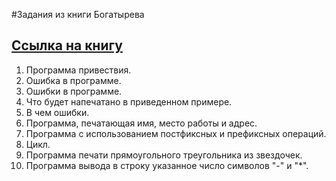 #Задания из книги Богатырева

## [Ссылка на книгу]( http://lib.ru/CTOTOR/book.txt )
1. Программа привествия.
2. Ошибка в программе.
3. Ошибки в программе.
4. Что будет напечатано в приведенном примере.
5. В чем ошибки.
6. Программа, печатающая имя, место работы и адрес.
7. Программа с использованием постфиксных и префиксных операций.
8. Цикл.
9. Программа печати прямоугольного треугольника из звездочек.
10. Программа вывода в строку указанное число символов "-" и "*".
